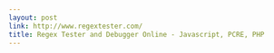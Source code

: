 ```yaml
---
layout: post
link: http://www.regextester.com/
title: Regex Tester and Debugger Online - Javascript, PCRE, PHP
---
```

